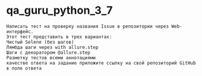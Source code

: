 # qa_guru_python_3_7

    Написать тест на проверку названия Issue в репозитории через Web-интерфейс.
    Этот тест представить в трех вариантах:
    Чистый Selene (без шагов)
    Лямбда шаги через with allure.step
    Шаги с декоратором @allure.step
    Разметку тестов всеми аннотациями
    качестве ответа на задание приложите ссылку на свой репозиторий GitHub в поле ответа